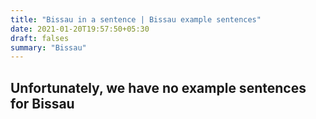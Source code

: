 ```yaml
---
title: "Bissau in a sentence | Bissau example sentences"
date: 2021-01-20T19:57:50+05:30
draft: falses
summary: "Bissau"
---
```

## Unfortunately, we have no example sentences for Bissau                 

